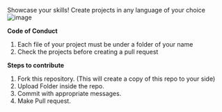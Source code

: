 Showcase your skills! Create projects in any language of your choice 
![image](https://user-images.githubusercontent.com/76660005/135761799-70c41a3d-3b53-498d-86e5-1941aa280162.png)


**Code of Conduct**
1. Each file of your project must be under a folder of your name 
2. Check the projects before creating a pull request

**Steps to contribute** 
1. Fork this repository. (This will create a copy of this repo to your side)
2. Upload Folder inside the repo. 
3. Commit with appropriate messages. 
4. Make Pull request.
